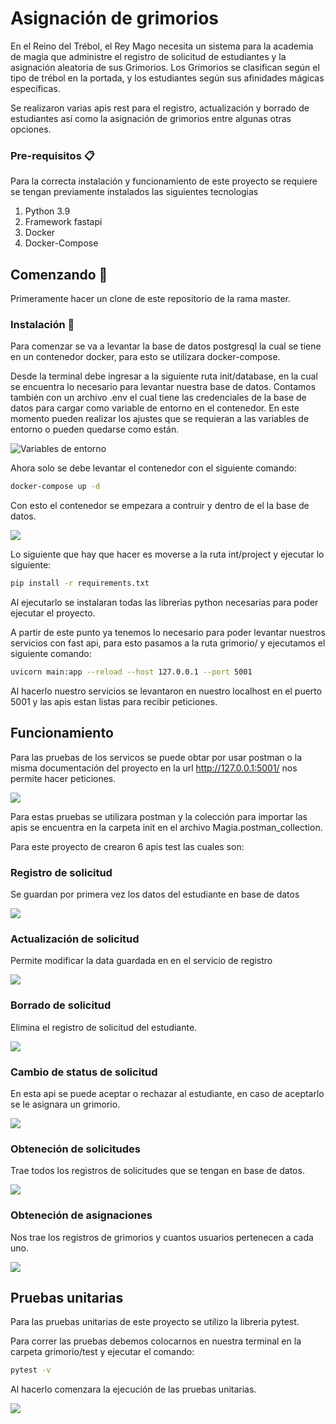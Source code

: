 # Asignación de grimorios

En el Reino del Trébol, el Rey Mago necesita un sistema para la academia de magia que administre el registro de solicitud de estudiantes y la asignación aleatoria de sus Grimorios. Los Grimorios se clasifican según el tipo de trébol en la portada, y los estudiantes según sus afinidades mágicas específicas.

Se realizaron varias apis rest para el registro, actualización y borrado de estudiantes así como la asignación de grimorios entre algunas otras opciones.

### Pre-requisitos 📋

Para la correcta instalación y funcionamiento de este proyecto se requiere se tengan previamente instalados las siguientes tecnologias

<ol>
  <li>Python 3.9</li>
  <li>Framework fastapi</li>
  <li>Docker</li>
  <li>Docker-Compose</li>
</ol>

## Comenzando 🚀

Primeramente hacer un clone de este repositorio de la rama master.

### Instalación 🔧

Para comenzar se va a levantar la base de datos postgresql la cual se tiene en un contenedor docker, para esto se utilizara docker-compose.

Desde la terminal debe ingresar a la siguiente ruta init/database, en la cual se encuentra lo necesario para levantar nuestra base de datos. Contamos también con un archivo .env el cual tiene las credenciales de la base de datos para cargar como variable de entorno en el contenedor. En este momento pueden realizar los ajustes que se requieran a las variables de entorno o pueden quedarse como están.

<img src="https://gitlab.com/prueba_ia/grimonios/-/raw/main/readme_images/docker_env.png?ref_type=heads" alt="Variables de entorno" caption="Variables de entorno docker">

Ahora solo se debe levantar el contenedor con el siguiente comando:

```bash
docker-compose up -d
```

Con esto el contenedor se empezara a contruir y dentro de el la base de datos.

<img src="https://gitlab.com/prueba_ia/grimonios/-/raw/main/readme_images/docker_db.png?ref_type=heads">

Lo siguiente que hay que hacer es moverse a la ruta int/project y ejecutar lo siguiente:

```bash
pip install -r requirements.txt
```

Al ejecutarlo se instalaran todas las librerias python necesarias para poder ejecutar el proyecto.

A partir de este punto ya tenemos lo necesario para poder levantar nuestros servicios con fast api, para esto pasamos a la ruta grimorio/ y ejecutamos el siguiente comando:

```bash
uvicorn main:app --reload --host 127.0.0.1 --port 5001
```

Al hacerlo nuestro servicios se levantaron en nuestro localhost en el puerto 5001 y las apis estan listas para recibir peticiones.

## Funcionamiento

Para las pruebas de los servicos se puede obtar por usar postman o la misma documentación del proyecto en la url http://127.0.0.1:5001/ nos permite hacer peticiones.

<img src="https://gitlab.com/prueba_ia/grimonios/-/raw/main/readme_images/Apis.png">

Para estas pruebas se utilizara postman y la colección para importar las apis se encuentra en la carpeta init en el archivo Magia.postman_collection.

Para este proyecto de crearon 6 apis test las cuales son:

### Registro de solicitud

Se guardan por primera vez los datos del estudiante en base de datos

<img src="https://gitlab.com/prueba_ia/grimonios/-/raw/main/readme_images/registro.png">

### Actualización de solicitud

Permite modificar la data guardada en en el servicio de registro

<img src="https://gitlab.com/prueba_ia/grimonios/-/raw/main/readme_images/update.png">

### Borrado de solicitud

Elimina el registro de solicitud del estudiante.

<img src="https://gitlab.com/prueba_ia/grimonios/-/raw/main/readme_images/borrado.png">

### Cambio de status de solicitud

En esta api se puede aceptar o rechazar al estudiante, en caso de aceptarlo se le asignara un grimorio.

<img src="https://gitlab.com/prueba_ia/grimonios/-/raw/main/readme_images/status.png">

### Obteneción de solicitudes

Trae todos los registros de solicitudes que se tengan en base de datos.

<img src="https://gitlab.com/prueba_ia/grimonios/-/raw/main/readme_images/get_solicitudes.png">

### Obteneción de asignaciones

Nos trae los registros de grimorios y cuantos usuarios pertenecen a cada uno.

<img src="https://gitlab.com/prueba_ia/grimonios/-/raw/main/readme_images/get_grimorios.png">

## Pruebas unitarias

Para las pruebas unitarias de este proyecto se utilizo la libreria pytest.

Para correr las pruebas debemos colocarnos en nuestra terminal en la carpeta grimorio/test y ejecutar el comando:

```bash
pytest -v
```
Al hacerlo comenzara la ejecución de las pruebas unitarias.

<img src="https://gitlab.com/prueba_ia/grimonios/-/raw/main/readme_images/unit_test.png">